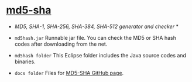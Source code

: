 # [md5-sha](https://furedi.github.io/md5-sha/)
* *MD5,  SHA-1, SHA-256, SHA-384, SHA-512 generator and checker* *

- ```md5hash.jar``` Runnable jar file. You can check the MD5 or SHA hash codes after downloading from the net. 

- ```md5hash folder``` This Eclipse folder includes the Java source codes and binaries.

- ```docs folder``` Files for [MD5-SHA  GitHub page](https://furedi.github.io/md5-sha/).
